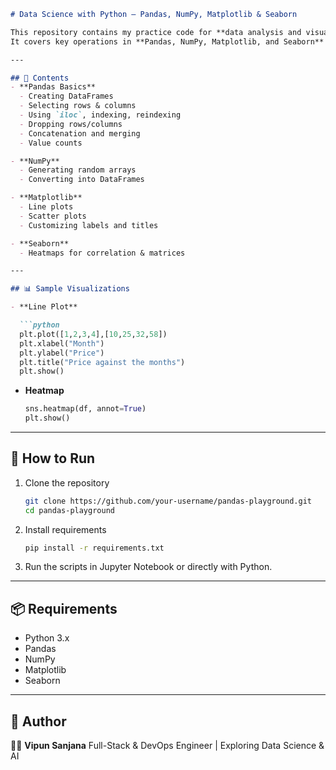 ````markdown
# Data Science with Python – Pandas, NumPy, Matplotlib & Seaborn

This repository contains my practice code for **data analysis and visualization** using Python.  
It covers key operations in **Pandas, NumPy, Matplotlib, and Seaborn** with practical examples.

---

## 📌 Contents
- **Pandas Basics**
  - Creating DataFrames
  - Selecting rows & columns
  - Using `iloc`, indexing, reindexing
  - Dropping rows/columns
  - Concatenation and merging
  - Value counts

- **NumPy**
  - Generating random arrays
  - Converting into DataFrames

- **Matplotlib**
  - Line plots
  - Scatter plots
  - Customizing labels and titles

- **Seaborn**
  - Heatmaps for correlation & matrices

---

## 📊 Sample Visualizations

- **Line Plot**

  ```python
  plt.plot([1,2,3,4],[10,25,32,58])
  plt.xlabel("Month")
  plt.ylabel("Price")
  plt.title("Price against the months")
  plt.show()
````

* **Heatmap**

  ```python
  sns.heatmap(df, annot=True)
  plt.show()
  ```

---

## 🚀 How to Run

1. Clone the repository

   ```bash
   git clone https://github.com/your-username/pandas-playground.git
   cd pandas-playground
   ```

2. Install requirements

   ```bash
   pip install -r requirements.txt
   ```

3. Run the scripts in Jupyter Notebook or directly with Python.

---

## 📦 Requirements

* Python 3.x
* Pandas
* NumPy
* Matplotlib
* Seaborn

---

## 📌 Author

👨‍💻 **Vipun Sanjana**
Full-Stack & DevOps Engineer | Exploring Data Science & AI
